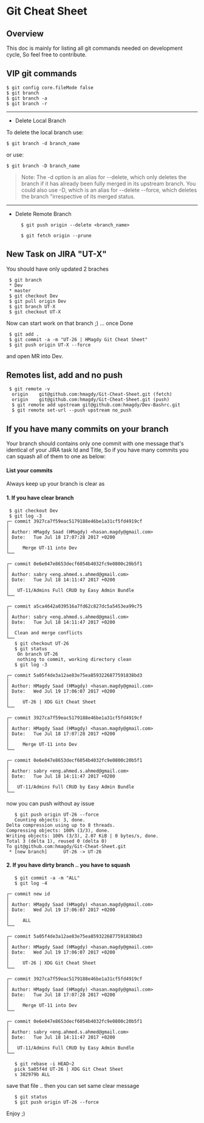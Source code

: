 Git Cheat Sheet
===


## Overview

This doc is mainly for listing all git commands needed on development cycle, So feel free to contribute. 

## VIP git commands
	
	$ git config core.fileMode false
	$ git branch
	$ git branch -a
	$ git branch -r
	
***

- Delete Local Branch

To delete the local branch use:

	$ git branch -d branch_name
or use:

	$ git branch -D branch_name
	
>Note: The -d option is an alias for --delete, which only deletes the branch if it has already been fully merged in its upstream branch. You could also use -D, which is an alias for --delete --force, which deletes the branch "irrespective of its merged status.

***

- Delete Remote Branch

    	$ git push origin --delete <branch_name>

        $ git fetch origin --prune


## New Task on JIRA "UT-X"

You should have only updated 2 braches

     $ git branch 
     * Dev
     * master
     $ git checkout Dev
     $ git pull origin Dev
     $ git branch UT-X
     $ git checkout UT-X
     
Now can start work on that branch ;) ... once Done

     $ git add .
     $ git commit -a -m "UT-26 | HMagdy Git Cheat Sheet"
     $ git push origin UT-X --force


and open MR into Dev.


## Remotes list, add and no push
     $ git remote -v
      origin	git@github.com:hmagdy/Git-Cheat-Sheet.git (fetch)
      origin	git@github.com:hmagdy/Git-Cheat-Sheet.git (push)
      $ git remote add upstream git@github.com:hmagdy/Dev-Bashrc.git
      $ git remote set-url --push upstream no_push



## If you have many commits on your branch
Your branch should contains only one commit with one message that's identical of your JIRA task Id and Title, So if you have many commits you can squash all of them to one as below:


#### List your commits
Always keep up your branch is clear as 
     
#### 1. If you have clear branch

     $ git checkout Dev
     $ git log -3
	┌─ commit 3927ca7f59eac5179188e46be1a31cf5fd4919cf
	│
	│ Author: HMagdy Saad (HMagdy) <hasan.magdy@gmail.com>
	│ Date:   Tue Jul 18 17:07:28 2017 +0200
	│ 
	│     Merge UT-11 into Dev
	└──
	
	┌─ commit 0e6e047e8653decf6054b4032fc9e0800c20b5f1
	│
	│ Author: sabry <eng.ahmed.s.ahmed@gmail.com>
	│ Date:   Tue Jul 18 14:11:47 2017 +0200
	│ 
	│   UT-11/Admins Full CRUD by Easy Admin Bundle
	└──
	
	┌─ commit a5ca4642a039516a7fd62c827dc5a5453ea99c75
	│ 
	│ Author: sabry <eng.ahmed.s.ahmed@gmail.com>
	│ Date:   Tue Jul 18 14:11:47 2017 +0200
	│ 
	│  Clean and merge conflicts
	└──
       $ git checkout UT-26
       $ git status
        On branch UT-26
        nothing to commit, working directory clean
       $ git log -3

	┌─ commit 5a05f4de3a12ae83e75ea8593226877591838bd3
	│
	│ Author: HMagdy Saad (HMagdy) <hasan.magdy@gmail.com>
	│ Date:   Wed Jul 19 17:06:07 2017 +0200
	│ 
	│     UT-26 | XDG Git Cheat Sheet
	└──

	┌─ commit 3927ca7f59eac5179188e46be1a31cf5fd4919cf
	│
	│ Author: HMagdy Saad (HMagdy) <hasan.magdy@gmail.com>
	│ Date:   Tue Jul 18 17:07:28 2017 +0200
	│ 
	│     Merge UT-11 into Dev
	└──
	
	┌─ commit 0e6e047e8653decf6054b4032fc9e0800c20b5f1
	│
	│ Author: sabry <eng.ahmed.s.ahmed@gmail.com>
	│ Date:   Tue Jul 18 14:11:47 2017 +0200
	│ 
	│   UT-11/Admins Full CRUD by Easy Admin Bundle
	└──

now you can push without ay issue
     
       $ git push origin UT-26 --force
       Counting objects: 3, done.
	Delta compression using up to 8 threads.
	Compressing objects: 100% (3/3), done.
	Writing objects: 100% (3/3), 2.07 KiB | 0 bytes/s, done.
	Total 3 (delta 1), reused 0 (delta 0)
	To git@github.com:hmagdy/Git-Cheat-Sheet.git
	 * [new branch]      UT-26 -> UT-26


     
#### 2. If you have dirty branch .. you have to squash


       $ git commit -a -m "ALL"
       $ git log -4

	┌─ commit new id
	│
	│ Author: HMagdy Saad (HMagdy) <hasan.magdy@gmail.com>
	│ Date:   Wed Jul 19 17:06:07 2017 +0200
	│ 
	│     ALL
	└──

	┌─ commit 5a05f4de3a12ae83e75ea8593226877591838bd3
	│
	│ Author: HMagdy Saad (HMagdy) <hasan.magdy@gmail.com>
	│ Date:   Wed Jul 19 17:06:07 2017 +0200
	│ 
	│     UT-26 | XDG Git Cheat Sheet
	└──

	┌─ commit 3927ca7f59eac5179188e46be1a31cf5fd4919cf
	│
	│ Author: HMagdy Saad (HMagdy) <hasan.magdy@gmail.com>
	│ Date:   Tue Jul 18 17:07:28 2017 +0200
	│ 
	│     Merge UT-11 into Dev
	└──
	
	┌─ commit 0e6e047e8653decf6054b4032fc9e0800c20b5f1
	│
	│ Author: sabry <eng.ahmed.s.ahmed@gmail.com>
	│ Date:   Tue Jul 18 14:11:47 2017 +0200
	│ 
	│   UT-11/Admins Full CRUD by Easy Admin Bundle
	└──

       $ git rebase -i HEAD~2
       pick 5a05f4d UT-26 | XDG Git Cheat Sheet
       s 382979b ALL
       
save that file .. then you can set same clear message

       $ git status
       $ git push origin UT-26 --force


Enjoy ;)
